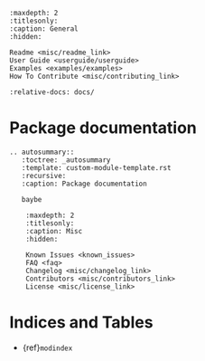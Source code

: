 ```{toctree}
:maxdepth: 2
:titlesonly:
:caption: General
:hidden:

Readme <misc/readme_link>
User Guide <userguide/userguide>
Examples <examples/examples>
How To Contribute <misc/contributing_link>
```

```{include} ../README.md
:relative-docs: docs/
```

# Package documentation
```{eval-rst}
.. autosummary::
   :toctree: _autosummary
   :template: custom-module-template.rst
   :recursive:
   :caption: Package documentation

   baybe
```

```{toctree}
    :maxdepth: 2
    :titlesonly:
    :caption: Misc
    :hidden:

    Known Issues <known_issues>
    FAQ <faq>
    Changelog <misc/changelog_link>
    Contributors <misc/contributors_link>
    License <misc/license_link>
```

# Indices and Tables

- {ref}`modindex`
